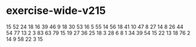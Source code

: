 # exercise-wide-v215
15
52
24
18
16
39
46
9
18
30
53
16
5
55
14
56
18
41
10
47
8
27
14
8
26
44
54
77
13
2
3
83
63
79
15
19
27
36
25
18
3
28
6
8
1
34
39
54
15
22
13
18
76
2
14
9
58
22
3
15
